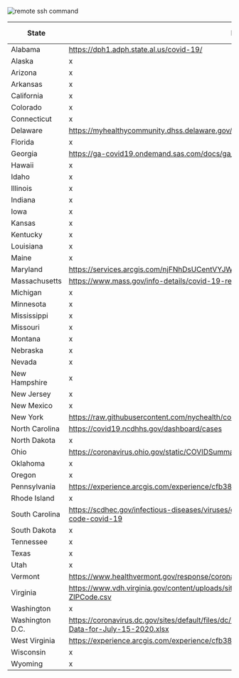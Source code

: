 ![remote ssh command](https://github.com/insidenothing/coronavirus/workflows/remote%20ssh%20command/badge.svg)


| State           | Health Dept Site | API Flavor |
| --------------- | ---------------- | -----------|
| Alabama         | https://dph1.adph.state.al.us/covid-19/  | XLSX |
| Alaska          | x  | x |
| Arizona         | x  | x |
| Arkansas        | x  | x |
| California      | x  | x |
| Colorado        | x  | x |
| Connecticut     | x  | x |
| Delaware        | https://myhealthycommunity.dhss.delaware.gov/locations/state/download_covid_19_data  | CSV |
| Florida         | x  | x |
| Georgia         | https://ga-covid19.ondemand.sas.com/docs/ga_covid_data.zip  | ZIP |
| Hawaii          | x  | x |
| Idaho           | x  | x |
| Illinois        | x  | x |
| Indiana         | x  | x |
| Iowa            | x  | x |
| Kansas          | x  | x |
| Kentucky        | x  | x |
| Louisiana       | x  | x |
| Maine           | x  | x |
| Maryland        | https://services.arcgis.com/njFNhDsUCentVYJW/ArcGIS/rest/services/MDCOVID19_MASTER_ZIP_CODE_CASES/  | JSON |
| Massachusetts   | https://www.mass.gov/info-details/covid-19-response-reporting  | x |
| Michigan        | x  | x |
| Minnesota       | x  | x |
| Mississippi     | x  | x |
| Missouri        | x  | x |
| Montana         | x  | x |
| Nebraska        | x  | x |
| Nevada          | x  | x |
| New Hampshire   | x  | x |
| New Jersey      | x  | x |
| New Mexico      | x  | x |
| New York        | https://raw.githubusercontent.com/nychealth/coronavirus-data/master/data-by-modzcta.csv  | CSV |
| North Carolina  | https://covid19.ncdhhs.gov/dashboard/cases  | x |
| North Dakota    | x  | x |
| Ohio            | https://coronavirus.ohio.gov/static/COVIDSummaryData.csv  | CSV |
| Oklahoma        | x  | x |
| Oregon          | x  | x |
| Pennsylvania    | https://experience.arcgis.com/experience/cfb3803eb93d42f7ab1c2cfccca78bf7/  | x |
| Rhode Island    | x  | x |
| South Carolina  | https://scdhec.gov/infectious-diseases/viruses/coronavirus-disease-2019-covid-19/sc-cases-county-zip-code-covid-19  | x |
| South Dakota    | x  | x |
| Tennessee       | x  | x |
| Texas           | x  | x |
| Utah            | x  | x |
| Vermont         | https://www.healthvermont.gov/response/coronavirus-covid-19/current-activity-vermont#town  | x |
| Virginia        | https://www.vdh.virginia.gov/content/uploads/sites/182/2020/05/VDH-COVID-19-PublicUseDataset-ZIPCode.csv  | CSV |
| Washington      | x  | x |
| Washington D.C. | https://coronavirus.dc.gov/sites/default/files/dc/sites/coronavirus/page_content/attachments/DC-COVID-19-Data-for-July-15-2020.xlsx  | XLSX |
| West Virginia   | https://experience.arcgis.com/experience/cfb3803eb93d42f7ab1c2cfccca78bf7/  | x |
| Wisconsin       | x  | x |
| Wyoming         | x  | x |
